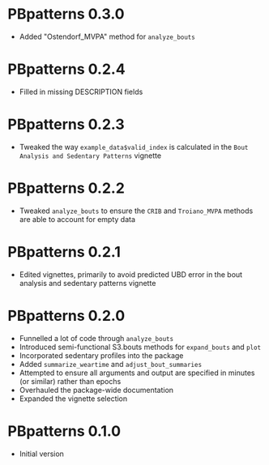 # PBpatterns 0.3.0

* Added "Ostendorf_MVPA" method for `analyze_bouts`


# PBpatterns 0.2.4

* Filled in missing DESCRIPTION fields


# PBpatterns 0.2.3

* Tweaked the way `example_data$valid_index` is calculated in the `Bout Analysis
and Sedentary Patterns` vignette


# PBpatterns 0.2.2

* Tweaked `analyze_bouts` to ensure the `CRIB` and `Troiano_MVPA` methods are
  able to account for empty data


# PBpatterns 0.2.1

* Edited vignettes, primarily to avoid predicted UBD error in the bout analysis
  and sedentary patterns vignette


# PBpatterns 0.2.0

* Funnelled a lot of code through `analyze_bouts`
* Introduced semi-functional S3.bouts methods for `expand_bouts` and `plot`
* Incorporated sedentary profiles into the package
* Added `summarize_weartime` and `adjust_bout_summaries`
* Attempted to ensure all arguments and output are specified in minutes (or
  similar) rather than epochs
* Overhauled the package-wide documentation
* Expanded the vignette selection


# PBpatterns 0.1.0

* Initial version
